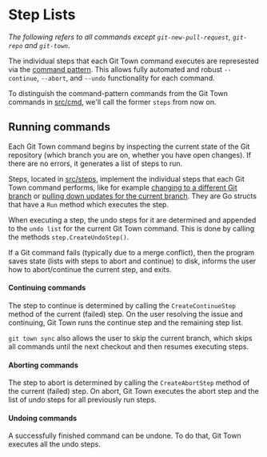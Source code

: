 # Step Lists

_The following refers to all commands except `git-new-pull-request`, `git-repo`
and `git-town`._

The individual steps that each Git Town command executes are represested via the
[command pattern](https://en.wikipedia.org/wiki/Command_pattern). This allows
fully automated and robust `--continue`, `--abort`, and `--undo` functionality
for each command.

To distinguish the command-pattern commands from the Git Town commands in
[src/cmd](../../src/cmd), we'll call the former `steps` from now on.

## Running commands

Each Git Town command begins by inspecting the current state of the Git
repository (which branch you are on, whether you have open changes). If there
are no errors, it generates a list of steps to run.

Steps, located in [src/steps](../../src/steps), implement the individual steps
that each Git Town command performs, like for example
[changing to a different Git branch](../../src/steps/checkout_branch_step.go) or
[pulling down updates for the current branch](../../src/steps/pull_branch_step.go).
They are Go structs that have a `Run` method which executes the step.

When executing a step, the undo steps for it are determined and appended to the
`undo list` for the current Git Town command. This is done by calling the
methods `step.CreateUndoStep()`.

If a Git command fails (typically due to a merge conflict), then the program
saves state (lists with steps to abort and continue) to disk, informs the user
how to abort/continue the current step, and exits.

#### Continuing commands

The step to continue is determined by calling the `CreateContinueStep` method of
the current (failed) step. On the user resolving the issue and continuing, Git
Town runs the continue step and the remaining step list.

`git town sync` also allows the user to skip the current branch, which skips all
commands until the next checkout and then resumes executing steps.

#### Aborting commands

The step to abort is determined by calling the `CreateAbortStep` method of the
current (failed) step. On abort, Git Town executes the abort step and the list
of undo steps for all previously run steps.

#### Undoing commands

A successfully finished command can be undone. To do that, Git Town executes all
the undo steps.
